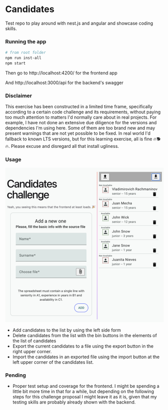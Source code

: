 # Candidates
Test repo to play around with nest.js and angular and showcase coding skills.

### Running the app

``` bash
# from root folder
npm run inst-all
npm start
```

Then go to http://localhost:4200/ for the frontend app

And http://localhost:3000/api for the backend's swagger

### Disclaimer

This exercise has been constructed in a limited time frame, specifically according to a certain code challenge and its requirements, without paying too much attention to matters I'd normally care about in real projects. For example, I have not done an extensive due diligence for the versions and dependencies I'm using here. Some of them are too brand new and may present warnings that are not yet possible to be fixed. In real world I'd fallback to known LTS versions, but for this learning exercise, all is fine 🔥🐕🔥.
Please excuse and disregard all that install ugliness.

### Usage

![myimage](docs/candidatesMain.png?raw=true)

- Add candidates to the list by using the left side form
- Delete candidates from the list with the bin buttons in the elements of the list of candidates
- Export the current candidates to a file using the export button in the right upper corner.
- Import the candidates in an exported file using the import button at the left upper corner of the candidates list.

### Pending

- Proper test setup and coverage for the frontend. I might be spending a little bit more time in that for a while, but depending on the following steps for this challenge proposal I might leave it as it is, given that my testing skills are probably already shown with the backend.

